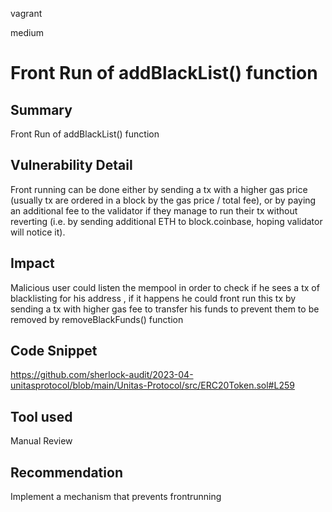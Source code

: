 vagrant

medium

# Front Run of addBlackList() function

## Summary
Front Run of addBlackList() function
## Vulnerability Detail
Front running can be done either by sending a tx with a higher gas price (usually tx are ordered in a block by the gas price / total fee), or by paying an additional fee to the validator if they manage to run their tx without reverting (i.e. by sending additional ETH to block.coinbase, hoping validator will notice it).
## Impact
Malicious user could listen the mempool in order to check if he sees a tx of blacklisting for his address , if it happens he could front run this tx by sending a tx with higher gas fee to transfer his funds to prevent them to be removed by removeBlackFunds() function
## Code Snippet
https://github.com/sherlock-audit/2023-04-unitasprotocol/blob/main/Unitas-Protocol/src/ERC20Token.sol#L259
## Tool used

Manual Review

## Recommendation
Implement a mechanism that prevents frontrunning